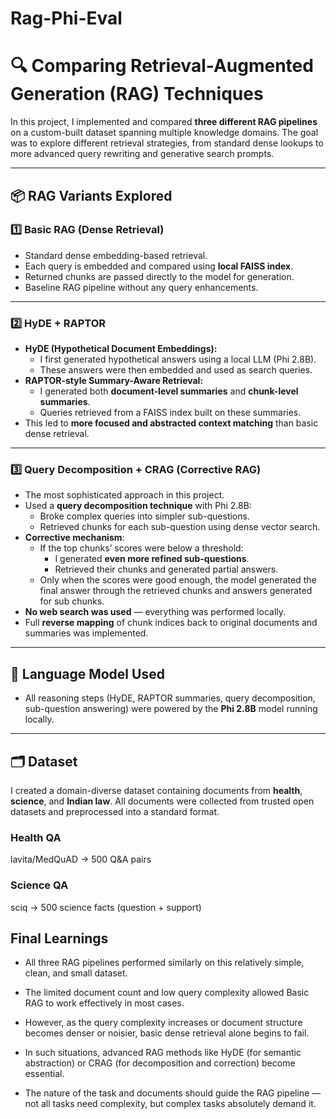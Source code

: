 # Rag-Phi-Eval

# 🔍 Comparing Retrieval-Augmented Generation (RAG) Techniques

In this project, I implemented and compared **three different RAG pipelines** on a custom-built dataset spanning multiple knowledge domains. The goal was to explore different retrieval strategies, from standard dense lookups to more advanced query rewriting and generative search prompts.

---

## 📦 RAG Variants Explored

### 1️⃣ Basic RAG (Dense Retrieval)

- Standard dense embedding-based retrieval.
- Each query is embedded and compared using **local FAISS index**.
- Returned chunks are passed directly to the model for generation.
- Baseline RAG pipeline without any query enhancements.

---

### 2️⃣ HyDE + RAPTOR

- **HyDE (Hypothetical Document Embeddings):**
  - I first generated hypothetical answers using a local LLM (Phi 2.8B).
  - These answers were then embedded and used as search queries.
- **RAPTOR-style Summary-Aware Retrieval:**
  - I generated both **document-level summaries** and **chunk-level summaries**.
  - Queries retrieved from a FAISS index built on these summaries.
- This led to **more focused and abstracted context matching** than basic dense retrieval.

---

### 3️⃣ Query Decomposition + CRAG (Corrective RAG)

- The most sophisticated approach in this project.
- Used a **query decomposition technique** with Phi 2.8B:
  - Broke complex queries into simpler sub-questions.
  - Retrieved chunks for each sub-question using dense vector search.
- **Corrective mechanism**:
  - If the top chunks’ scores were below a threshold:
    - I generated **even more refined sub-questions**.
    - Retrieved their chunks and generated partial answers.
  - Only when the scores were good enough, the model generated the final answer through the retrieved chunks and answers generated for sub chunks.
- **No web search was used** — everything was performed locally.
- Full **reverse mapping** of chunk indices back to original documents and summaries was implemented.

---

## 🧠 Language Model Used

- All reasoning steps (HyDE, RAPTOR summaries, query decomposition, sub-question answering) were powered by the **Phi 2.8B** model running locally.

---

## 🗂️ Dataset

I created a domain-diverse dataset containing documents from **health**, **science**, and **Indian law**. All documents were collected from trusted open datasets and preprocessed into a standard format.


### Health QA
lavita/MedQuAD → 500 Q&A pairs

### Science QA
sciq → 500 science facts (question + support)


## Final Learnings

- All three RAG pipelines performed similarly on this relatively simple, clean, and small dataset.

- The limited document count and low query complexity allowed Basic RAG to work effectively in most cases.

- However, as the query complexity increases or document structure becomes denser or noisier, basic dense retrieval alone begins to fail.

- In such situations, advanced RAG methods like HyDE (for semantic abstraction) or CRAG (for decomposition and correction) become essential.

- The nature of the task and documents should guide the RAG pipeline — not all tasks need complexity, but complex tasks absolutely demand it.
